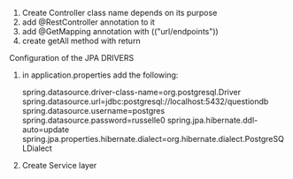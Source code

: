1. Create Controller class name depends on its purpose
2. add @RestController annotation to it
3. add @GetMapping annotation with (("url/endpoints"))
4. create getAll<name of object to return> method with return



Configuration of the JPA DRIVERS
1. in application.properties add the following:
    
   spring.datasource.driver-class-name=org.postgresql.Driver
   spring.datasource.url=jdbc:postgresql://localhost:5432/questiondb
   spring.datasource.username=postgres
   spring.datasource.password=russelle0
   spring.jpa.hibernate.ddl-auto=update
   spring.jpa.properties.hibernate.dialect=org.hibernate.dialect.PostgreSQLDialect

2. Create Service layer